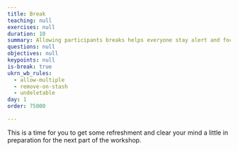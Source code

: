 ```yaml
---
title: Break
teaching: null
exercises: null
duration: 10
summary: Allowing participants breaks helps everyone stay alert and focused.
questions: null
objectives: null
keypoints: null
is-break: true
ukrn_wb_rules:
  - allow-multiple
  - remove-on-stash
  - undeletable
day: 1
order: 75000

---
```

This is a time for you to get some refreshment and clear your mind a little in preparation for the next part of the workshop.
